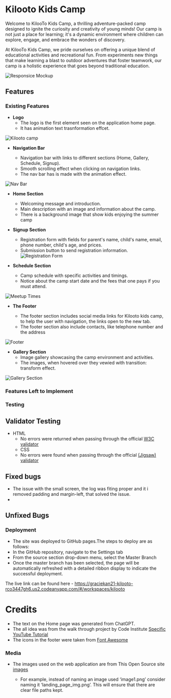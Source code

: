 # Kilooto Kids Camp

Welcome to KilooTo Kids Camp, a thrilling adventure-packed camp designed to ignite the curiosity and creativity of young minds! Our camp is not just a place for learning; it's a dynamic environment where children can explore, engage, and embrace the wonders of discovery.

At KilooTo Kids Camp, we pride ourselves on offering a unique blend of educational activities and recreational fun. From experiments new things that make learning a blast to outdoor adventures that foster teamwork, our camp is a holistic experience that goes beyond traditional education.

![Responsice Mockup]()

## Features

### Existing Features

- **Logo**
  - The logo is the first element seen on the application home page.
  - It has animation text trasnformation effcet.

![Kilooto camp]()

- **Navigation Bar**

  - Navigation bar with links to different sections (Home, Gallery, Schedule, Signup).
  - Smooth scrolling effect when clicking on navigation links.
  - The nav bar has is made with the animation effect.

![Nav Bar]()

- **Home Section**

  - Welcoming message and introduction.
  - Main description with an image and information about the camp.
  - There is a background image that show kids enjoying the summer camp

- **Signup Section**

  - Registration form with fields for parent's name, child's name, email, phone number, child's age, and prices.
  - Submission button to send registration information.
    ![Registration Form]()

- **Schedule Section**
  - Camp schedule with specific activities and timings.
  - Notice about the camp start date and the fees that one pays if you must attend.

![Meetup Times]()

- **The Footer**

  - The footer section includes social media links for Kilooto kids camp, to help the user with navigation, the links open to the new tab.
  - The footer section also include contacts, like telephone number and the address

![Footer]()

- **Gallery Section**
  - Image gallery showcasing the camp environment and activities.
  - The images, when hovered over they vewied with transition: transform effect.

![Gallery Section]()

### Features Left to Implement

### Testing

## Validator Testing

- HTML
  - No errors were returned when passing through the official [W3C validator]()
  - CSS
  - No errors were found when passing through the official [(Jigsaw) validator]()

## Fixed bugs

- The issue with the small screen, the log was fiting proper and it i removed padding and margin-left, that solved the issue.
-

## Unfixed Bugs

### Deployment

- The site was deployed to GitHub pages.The steps to deploy are as follows:
- In the GitHub repository, navigate to the Settings tab
- From the source section drop-down menu, select the Master Branch
- Once the master branch has been selected, the page will be automatically refreshed with a detailed ribbon display to indicate the successful deployment.

The live link can be found here - <https://graciekan21-kilooto-rco3447gh6.us2.codeanyapp.com/#/workspaces/kilooto>

# Credits

- The text on the Home page was generated from ChatGPT.
- The all idea was from the walk through project by Code Institute [Specific YouTube Tutorial](https://www.youtube.com/)
- The icons in the footer were taken from [Font Awesome](https://fonts.google.com/)

### Media

- The images used on the web application are from This Open Source site [images](https://www.pexels.com/search/google%20pixel/)

  - For example, instead of naming an image used ‘image1.png’ consider naming it ‘landing_page_img.png’. This will ensure that there are clear file paths kept.
